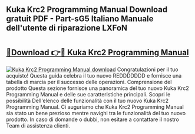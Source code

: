 ## Kuka Krc2 Programming Manual Download gratuit PDF - Part-sG5 Italiano Manuale dell'utente di riparazione LXFoN

# <h2><a href="http://df9zmm7.blite.top/?on=Kuka+Krc2+Programming+Manual">🔗Download 👉🔴 Kuka Krc2 Programming Manual</a></h2>

[![Kuka Krc2 Programming Manual download](https://i.imgur.com/lujVjoI.png)](http://df9zmm7.blite.top/?on=Kuka+Krc2+Programming+Manual)
Congratulazioni per il tuo acquisto! Questa guida celebra il tuo nuovo REDDDDDDD e fornisce una tabella di marcia per il successo delle operazioni. Comprensione del prodotto Questa sezione fornisce una panoramica del tuo nuovo Kuka Krc2 Programming Manual e delle sue caratteristiche principali. Scopri le possibilità Dell'elenco delle funzionalità con il tuo nuovo Kuka Krc2 Programming Manual. Ci auguriamo che Kuka Krc2 Programming Manual sia stato un bene prezioso mentre navighi tra le funzionalità del tuo nuovo prodotto. In caso di domande o dubbi, non esitare a contattare il nostro Team di assistenza clienti.
